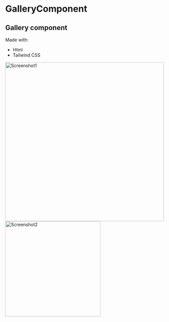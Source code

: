 # GalleryComponent

## Gallery component

Made with:
- Html
- Tailwind CSS



<img width="500" alt="Screenshot1" src="https://github.com/Baleksas/GalleryComponent/assets/58878092/a8d4bb69-cb7c-43fa-96f8-9edccade7b9d">

<img height="300" alt="Screenshot2" src="https://github.com/Baleksas/GalleryComponent/assets/58878092/cf0bb00d-c755-4bb8-89bf-35371a4a3e57">
